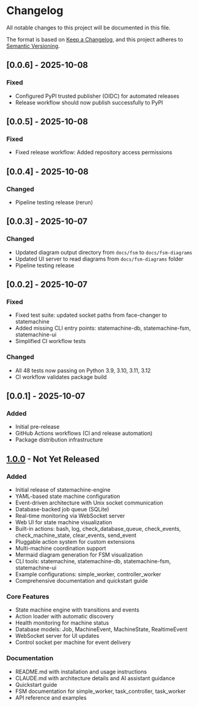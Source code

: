 # Changelog

All notable changes to this project will be documented in this file.

The format is based on [Keep a Changelog](https://keepachangelog.com/en/1.0.0/),
and this project adheres to [Semantic Versioning](https://semver.org/spec/v2.0.0.html).

## [0.0.6] - 2025-10-08

### Fixed
- Configured PyPI trusted publisher (OIDC) for automated releases
- Release workflow should now publish successfully to PyPI

## [0.0.5] - 2025-10-08

### Fixed
- Fixed release workflow: Added repository access permissions

## [0.0.4] - 2025-10-08

### Changed
- Pipeline testing release (rerun)

## [0.0.3] - 2025-10-07

### Changed
- Updated diagram output directory from `docs/fsm` to `docs/fsm-diagrams`
- Updated UI server to read diagrams from `docs/fsm-diagrams` folder
- Pipeline testing release

## [0.0.2] - 2025-10-07

### Fixed
- Fixed test suite: updated socket paths from face-changer to statemachine
- Added missing CLI entry points: statemachine-db, statemachine-fsm, statemachine-ui
- Simplified CI workflow tests

### Changed
- All 48 tests now passing on Python 3.9, 3.10, 3.11, 3.12
- CI workflow validates package build

## [0.0.1] - 2025-10-07

### Added
- Initial pre-release
- GitHub Actions workflows (CI and release automation)
- Package distribution infrastructure

## [1.0.0] - Not Yet Released

### Added
- Initial release of statemachine-engine
- YAML-based state machine configuration
- Event-driven architecture with Unix socket communication
- Database-backed job queue (SQLite)
- Real-time monitoring via WebSocket server
- Web UI for state machine visualization
- Built-in actions: bash, log, check_database_queue, check_events, check_machine_state, clear_events, send_event
- Pluggable action system for custom extensions
- Multi-machine coordination support
- Mermaid diagram generation for FSM visualization
- CLI tools: statemachine, statemachine-db, statemachine-fsm, statemachine-ui
- Example configurations: simple_worker, controller_worker
- Comprehensive documentation and quickstart guide

### Core Features
- State machine engine with transitions and events
- Action loader with automatic discovery
- Health monitoring for machine status
- Database models: Job, MachineEvent, MachineState, RealtimeEvent
- WebSocket server for UI updates
- Control socket per machine for event delivery

### Documentation
- README.md with installation and usage instructions
- CLAUDE.md with architecture details and AI assistant guidance
- Quickstart guide
- FSM documentation for simple_worker, task_controller, task_worker
- API reference and examples

[1.0.0]: https://github.com/sheikkinen/statemachine-engine/releases/tag/v1.0.0
